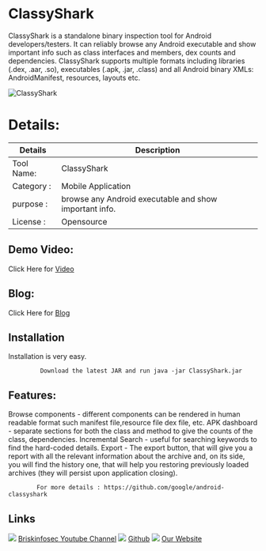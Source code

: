 ClassyShark
============
ClassyShark is a standalone binary inspection tool for Android developers/testers. It can reliably browse any Android executable and show important info such as class interfaces and members, dex counts and dependencies. ClassyShark supports multiple formats including libraries (.dex, .aar, .so), executables (.apk, .jar, .class) and all Android binary XMLs: AndroidManifest, resources, layouts etc.


![ClassyShark](https://www.briskinfosec.com//assets/tooloftheday/Copy_of_Copy_of_143_158.jpg)

Details:
============
|  Details | Description   |
| ------------ | ------------ |
|Tool Name:| ClassyShark |
|Category :| Mobile Application|
|purpose  :| browse any Android executable and show important info. |
|License :| Opensource

Demo Video:
-----------------
Click Here for [Video](https://www.youtube.com/watch?v=GkIcp4096Ng "Video")

Blog: 
--------------
Click Here for [Blog](https://briskinfosec.com/tooloftheday/toolofthedaydetail/ClassyShark "Blog")

Installation
----------------

Installation is very easy. 

             Download the latest JAR and run java -jar ClassyShark.jar

Features: 
--------------
Browse components - different components can be rendered in human readable format such manifest file,resource file dex file, etc.
APK dashboard - separate sections for both the class and method to give the counts of the class, dependencies.
Incremental Search - useful for searching keywords to find the hard-coded details. 
Export  - The export button, that will give you a report with all the relevant information about the archive and, on its side, you will find the history one, that will help you restoring previously loaded archives (they will persist upon application closing).

            For more details : https://github.com/google/android-classyshark


     
Links
----------------
![ ](https://img.icons8.com/color/15/000000/youtube-play.png) [Briskinfosec Youtube Channel](https://www.youtube.com/channel/UCcPmqqYETcO_7-6p_uUsF1w "Briskinfosec Youtube Channel")
 ![ ](https://img.icons8.com/glyph-neue/15/000000/github.png) [Github](https://github.com/briskinfosec "Github") 
![ ](https://img.icons8.com/ios/15/000000/internet--v2.png) [Our Website](https://www.briskinfosec.com/ "Our Website")
